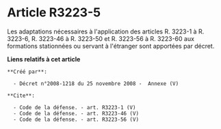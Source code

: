 # Article R3223-5

Les adaptations nécessaires à l'application des articles R. 3223-1 à R. 3223-6, R. 3223-46 à R. 3223-50 et R. 3223-56 à R.
3223-60 aux formations stationnées ou servant à l'étranger sont apportées par décret.

**Liens relatifs à cet article**

	**Créé par**:

	  - Décret n°2008-1218 du 25 novembre 2008 -  Annexe (V)

	**Cite**:

	  - Code de la défense. - art. R3223-1 (V)
	  - Code de la défense. - art. R3223-46 (V)
	  - Code de la défense. - art. R3223-56 (V)
